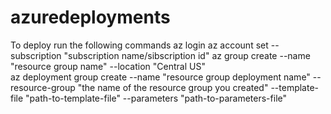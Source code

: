 # azuredeployments
To deploy run the following commands
az login
az account set --subscription "subscription name/sibscription id"
az group create --name "resource group name" --location "Central US"  
az deployment group create --name "resource group deployment name" --resource-group "the name of the resource group you created" --template-file "path-to-template-file" --parameters "path-to-parameters-file"
